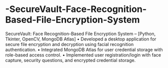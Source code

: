 # -SecureVault-Face-Recognition-Based-File-Encryption-System

  SecureVault: Face Recognition-Based File Encryption System – [Python, Tkinter, OpenCV, MongoDB Atlas]
• Developed a desktop application for secure file encryption and decryption using facial recognition authentication.
• Integrated MongoDB Atlas for user credential storage with role-based access control.
• Implemented user registration/login with face capture, security questions, and encrypted credential storage.
